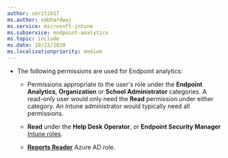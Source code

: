 ```yaml
---
author: smritib17
ms.author: smbhardwaj
ms.service: microsoft-intune
ms.subservice: endpoint-analytics
ms.topic: include
ms.date: 10/23/2020
ms.localizationpriority: medium
---
```

<!--Don't apply H2 in this include file since they are context driven by article. Used in overview.md, enroll-configmgr.md and enroll-intune.md files -->

- The following permissions are used for Endpoint analytics:
  - Permissions appropriate to the user's role under the **Endpoint Analytics**,  **Organization** or **School Administrator** categories.
A read-only user would only need the **Read** permission under either category. An Intune administrator would typically need all permissions.

  - **Read** under the **Help Desk Operator**, or **Endpoint Security Manager** [Intune roles](/mem/fundamentals/role-based-access-control).

  - [**Reports Reader**](/azure/active-directory/roles/permissions-reference#reports-reader) Azure AD role.
